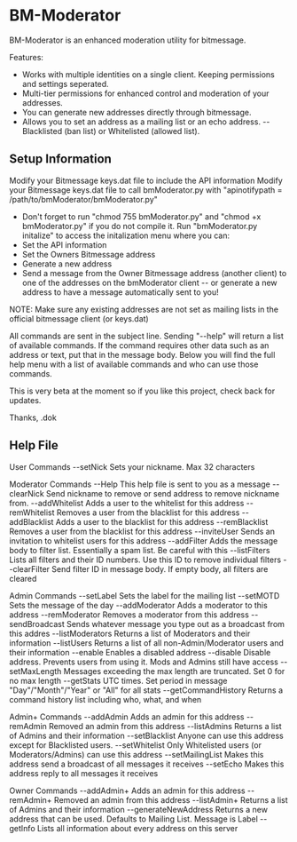 BM-Moderator
============

BM-Moderator is an enhanced moderation utility for bitmessage.

Features:
- Works with multiple identities on a single client. Keeping permissions and settings seperated.
- Multi-tier permissions for enhanced control and moderation of your addresses.
- You can generate new addresses directly through bitmessage.
- Allows you to set an address as a mailing list or an echo address. 
-- Blacklisted (ban list) or Whitelisted (allowed list).



Setup Information
-----------------
Modify your Bitmessage keys.dat file to include the API information
Modify your Bitmessage keys.dat file to call bmModerator.py with "apinotifypath = /path/to/bmModerator/bmModerator.py"
- Don't forget to run "chmod 755 bmModerator.py" and "chmod +x bmModerator.py" if you do not compile it.
Run "bmModerator.py initalize" to access the initalization menu where you can:
- Set the API information
- Set the Owners Bitmessage address
- Generate a new address
- Send a message from the Owner Bitmessage address (another client) to one of the addresses on the bmModerator client
-- or generate a new address to have a message automatically sent to you!

NOTE: Make sure any existing addresses are not set as mailing lists in the official bitmessage client (or keys.dat)

All commands are sent in the subject line. Sending "--help" will return a list of available commands. If the command requires other data such as an address or text, put that in the message body. Below you will find the full help menu with a list of available commands and who can use those commands. 


This is very beta at the moment so if you like this project, check back for updates.

Thanks,
.dok



Help File
----------------------
User Commands
 --setNick               Sets your nickname. Max 32 characters

Moderator Commands
 --Help                  This help file is sent to you as a message
 --clearNick             Send nickname to remove or send address to remove nickname from.
 --addWhitelist          Adds a user to the whitelist for this address
 --remWhitelist          Removes a user from the blacklist for this address
 --addBlacklist          Adds a user to the blacklist for this address
 --remBlacklist          Removes a user from the blacklist for this address
 --inviteUser            Sends an invitation to whitelist users for this address
 --addFilter             Adds the message body to filter list. Essentially a spam list. Be careful with this
 --listFilters           Lists all filters and their ID numbers. Use this ID to remove individual filters
 --clearFilter           Send filter ID in message body. If empty body, all filters are cleared

Admin Commands
 --setLabel              Sets the label for the mailing list
 --setMOTD               Sets the message of the day
 --addModerator          Adds a moderator to this address
 --remModerator          Removes a moderator from this address
 --sendBroadcast         Sends whatever message you type out as a broadcast from this addres
 --listModerators        Returns a list of Moderators and their information
 --listUsers             Returns a list of all non-Admin/Moderator users and their information
 --enable                Enables a disabled address
 --disable               Disable address. Prevents users from using it. Mods and Admins still have access
 --setMaxLength          Messages exceeding the max length are truncated. Set 0 for no max length
 --getStats              UTC times. Set period in message "Day"/"Month"/"Year" or "All" for all stats
 --getCommandHistory     Returns a command history list including who, what, and when

Admin+ Commands
 --addAdmin              Adds an admin for this address
 --remAdmin              Removed an admin from this address
 --listAdmins            Returns a list of Admins and their information
 --setBlacklist          Anyone can use this address except for Blacklisted users.
 --setWhitelist          Only Whitelisted users (or Moderators/Admins) can use this address
 --setMailingList        Makes this address send a broadcast of all messages it receives
 --setEcho               Makes this address reply to all messages it receives

Owner Commands
 --addAdmin+             Adds an admin for this address
 --remAdmin+             Removed an admin from this address
 --listAdmin+            Returns a list of Admins and their information
 --generateNewAddress    Returns a new address that can be used. Defaults to Mailing List. Message is Label
 --getInfo               Lists all information about every address on this server
